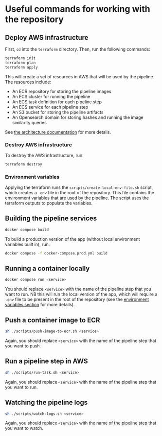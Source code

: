 # Useful commands for working with the repository

## Deploy AWS infrastructure

First, `cd` into the `terraform` directory. Then, run the following commands:

```sh
terraform init
terraform plan
terraform apply
```

This will create a set of resources in AWS that will be used by the pipeline. The resources include:

- An ECR repository for storing the pipeline images
- An ECS cluster for running the pipeline
- An ECS task definition for each pipeline step
- An ECS service for each pipeline step
- An S3 bucket for storing the pipeline artifacts
- An Opensearch domain for storing hashes and running the image similarity queries

See [the architecture documentation](architecture.md) for more details.

### Destroy AWS infrastructure

To destroy the AWS infrastructure, run:

```sh
terraform destroy
```

### Environment variables

Applying the terraform runs the `scripts/create-local-env-file.sh` script, which creates a `.env` file in the root of the repository. This file contains the environment variables that are used by the pipeline. The script uses the terraform outputs to populate the variables.

## Building the pipeline services

```sh
docker compose build
```

To build a production version of the app (without local environment variables built in), run:

```sh
docker compose -f docker-compose.prod.yml build
```

## Running a container locally

```sh
docker compose run <service>
```

You should replace `<service>` with the name of the pipeline step that you want to run. NB this will run the local version of the app, which will require a `.env` file to be present in the root of the repository (see the [environment variables section](#environment-variables) for more details).

## Push a container image to ECR

```sh
sh ./scripts/push-image-to-ecr.sh <service>
```

Again, you should replace `<service>` with the name of the pipeline step that you want to push.

## Run a pipeline step in AWS

```sh
sh ./scripts/run-task.sh <service>
```

Again, you should replace `<service>` with the name of the pipeline step that you want to run.

## Watching the pipeline logs

```sh
sh ./scripts/watch-logs.sh <service>
```

Again, you should replace `<service>` with the name of the pipeline step that you want to watch.
